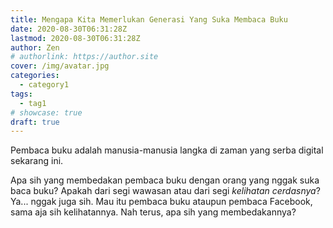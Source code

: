 ```yaml
---
title: Mengapa Kita Memerlukan Generasi Yang Suka Membaca Buku
date: 2020-08-30T06:31:28Z
lastmod: 2020-08-30T06:31:28Z
author: Zen
# authorlink: https://author.site
cover: /img/avatar.jpg
categories:
  - category1
tags:
  - tag1
# showcase: true
draft: true
---
```


Pembaca buku adalah manusia-manusia langka di zaman yang serba digital sekarang ini.

<!--more-->

Apa sih yang membedakan pembaca buku dengan orang yang nggak suka baca buku? Apakah dari segi wawasan atau dari segi _kelihatan cerdasnya_? Ya... nggak juga sih. Mau itu pembaca buku ataupun pembaca Facebook, sama aja sih kelihatannya. Nah terus, apa sih yang membedakannya?